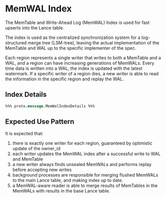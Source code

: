 # MemWAL Index

The MemTable and Write-Ahead Log (MemWAL) Index is used for fast upserts into the Lance table.

The index is used as the centralized synchronization system for a log-structured merge tree (LSM-tree),
leaving the actual implementation of the MemTable and WAL up to the specific implementer of the spec.

Each region represents a single writer that writes to both a MemTable and a WAL,
and a region can have increasing generations of MemWALs.
Every time data is written into a WAL, the index is updated with the latest watermark.
If a specific writer of a region dies, a new writer is able to read the information in the specific region and replay the WAL.

## Index Details

```protobuf
%%% proto.message.MemWalIndexDetails %%%
```

## Expected Use Pattern

It is expected that:

1. there is exactly one writer for each region, guaranteed by optimistic update of the owner_id
2. each writer updates the MemWAL index after a successful write to WAL and MemTable
3. a new writer always finds unsealed MemWALs and performs replay before accepting new writes
4. background processes are responsible for merging flushed MemWALs to the main Lance table, and making index up to date.
5. a MemWAL-aware reader is able to merge results of MemTables in the MemWALs with results in the base Lance table. 